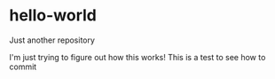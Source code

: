 # hello-world
Just another repository

I'm just trying to figure out how this works!
This is a test to see how to commit
